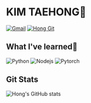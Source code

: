 # KIM TAEHONG👋

[![Gmail](http://img.shields.io/badge/-sdat789@ajou.ac.kr-EA4335?style=flat-square&logo=Gmail&logoColor=white&link=sdat789@naver.com)](https://github.com/HongsGit76)
[![Hong Git](http://img.shields.io/badge/-Hongs%20GIt-black?style=flat-square&logo=github&link=https://zzsza.github.io/)](https://github.com/HongsGit76)

## What I've learned🌱

![Python](http://img.shields.io/badge/python-3776AB?style=flat-square&logo=Python&logoColor=white)
![Nodejs](http://img.shields.io/badge/Node.js-339933?style=flat-square&logo=Node.js&logoColor=white)
![Pytorch](http://img.shields.io/badge/PyTorch-%23EE4C2C?style=flat-square&logo=Pytorch&logoColor=white)

## Git Stats

![Hong's GitHub stats](https://github-readme-stats.vercel.app/api?username=HongsGit76&show_icons=true&theme=radical)


<!--
**HongsGit76/HongsGit76** is a ✨ _special_ ✨ repository because its `README.md` (this file) appears on your GitHub profile.

Here are some ideas to get you started:

- 🔭 I’m currently working on ...
- 🌱 I’m currently learning ...
- 👯 I’m looking to collaborate on ...
- 🤔 I’m looking for help with ...
- 💬 Ask me about ...
- 📫 How to reach me: ...
- 😄 Pronouns: ...
- ⚡ Fun fact: ...
-->
